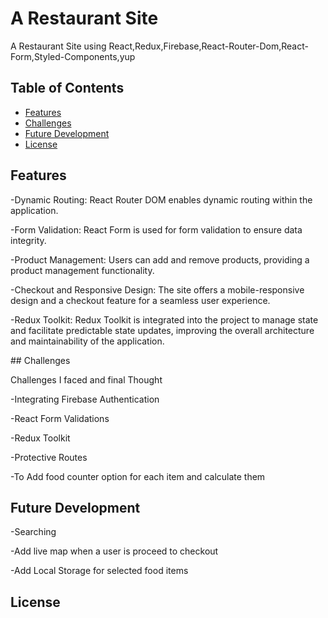 # A Restaurant Site 

A Restaurant Site using React,Redux,Firebase,React-Router-Dom,React-Form,Styled-Components,yup

## Table of Contents

- [Features](#features)
- [Challenges](#challenges)
- [Future Development](#futuredevelopment)
- [License](#license)

## Features
<p>-Dynamic Routing: React Router DOM enables dynamic routing within the application.</p>
<p>-Form Validation: React Form is used for form validation to ensure data integrity.</p>
<p>-Product Management: Users can add and remove products, providing a product management functionality.</p>
<p>-Checkout and Responsive Design: The site offers a mobile-responsive design and a checkout feature for a seamless user experience.</p>
<p>-Redux Toolkit: Redux Toolkit is integrated into the project to manage state and facilitate predictable state updates, improving the overall architecture and maintainability of the application.</p> 
## Challenges

Challenges I faced and final Thought

<p>-Integrating Firebase Authentication</p>
<p>-React Form Validations</p>
<p>-Redux Toolkit</p>
<p>-Protective Routes</p>
<p>-To Add food counter option for each item and calculate them</p>

## Future Development
<p>-Searching</p>
<p>-Add live map when a user is proceed to checkout</p>
<p>-Add Local Storage for selected food items</p>

## License


